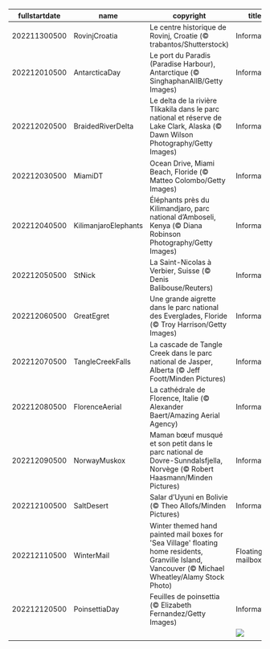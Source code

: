 |fullstartdate|name|copyright|title|image|
|--|--|--|--|--|
202211300500|RovinjCroatia|Le centre historique de Rovinj, Croatie (© trabantos/Shutterstock)|Information|![](/fr-CA/2022/12/202211300500RovinjCroatia.jpg)|
202212010500|AntarcticaDay|Le port du Paradis (Paradise Harbour), Antarctique (© SinghaphanAllB/Getty Images)|Information|![](/fr-CA/2022/12/202212010500AntarcticaDay.jpg)|
202212020500|BraidedRiverDelta|Le delta de la rivière Tlikakila dans le parc national et réserve de Lake Clark, Alaska (© Dawn Wilson Photography/Getty Images)|Information|![](/fr-CA/2022/12/202212020500BraidedRiverDelta.jpg)|
202212030500|MiamiDT|Ocean Drive, Miami Beach, Floride (© Matteo Colombo/Getty Images)|Information|![](/fr-CA/2022/12/202212030500MiamiDT.jpg)|
202212040500|KilimanjaroElephants|Éléphants près du Kilimandjaro, parc national d’Amboseli, Kenya (© Diana Robinson Photography/Getty Images)|Information|![](/fr-CA/2022/12/202212040500KilimanjaroElephants.jpg)|
202212050500|StNick|La Saint-Nicolas à Verbier, Suisse (© Denis Balibouse/Reuters)|Information|![](/fr-CA/2022/12/202212050500StNick.jpg)|
202212060500|GreatEgret|Une grande aigrette dans le parc national des Everglades, Floride (© Troy Harrison/Getty Images)|Information|![](/fr-CA/2022/12/202212060500GreatEgret.jpg)|
202212070500|TangleCreekFalls|La cascade de Tangle Creek dans le parc national de Jasper, Alberta (© Jeff Foott/Minden Pictures)|Information|![](/fr-CA/2022/12/202212070500TangleCreekFalls.jpg)|
202212080500|FlorenceAerial|La cathédrale de Florence, Italie (© Alexander Baert/Amazing Aerial Agency)|Information|![](/fr-CA/2022/12/202212080500FlorenceAerial.jpg)|
202212090500|NorwayMuskox|Maman bœuf musqué et son petit dans le parc national de Dovre-Sunndalsfjella, Norvège (© Robert Haasmann/Minden Pictures)|Information|![](/fr-CA/2022/12/202212090500NorwayMuskox.jpg)|
202212100500|SaltDesert|Salar d’Uyuni en Bolivie (© Theo Allofs/Minden Pictures)|Information|![](/fr-CA/2022/12/202212100500SaltDesert.jpg)|
202212110500|WinterMail|Winter themed hand painted mail boxes for 'Sea Village' floating home residents, Granville Island, Vancouver (© Michael Wheatley/Alamy Stock Photo)|Floating mailboxes|![](/fr-CA/2022/12/202212110500WinterMail.jpg)|
202212120500|PoinsettiaDay|Feuilles de poinsettia (© Elizabeth Fernandez/Getty Images)|Information|![](/fr-CA/2022/12/202212120500PoinsettiaDay.jpg)|
||||![](/fr-CA/2022/12/.jpg)|
